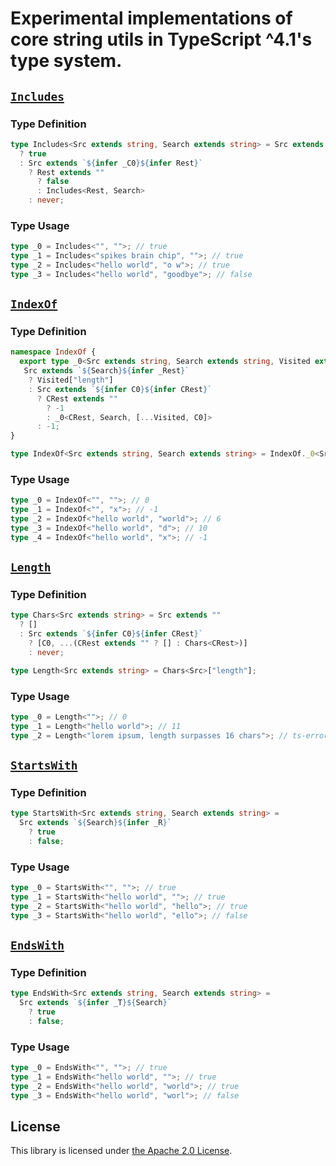 # Experimental implementations of core string utils in TypeScript ^4.1's type system.

## [`Includes`](./length.ts)

### Type Definition

```ts
type Includes<Src extends string, Search extends string> = Src extends `${Search}${infer _Rest}`
  ? true
  : Src extends `${infer _C0}${infer Rest}`
    ? Rest extends ""
      ? false
      : Includes<Rest, Search>
    : never;
```

### Type Usage

```ts
type _0 = Includes<"", "">; // true
type _1 = Includes<"spikes brain chip", "">; // true
type _2 = Includes<"hello world", "o w">; // true
type _3 = Includes<"hello world", "goodbye">; // false

```

## [`IndexOf`](./index-of.ts)

### Type Definition

```ts
namespace IndexOf {
  export type _0<Src extends string, Search extends string, Visited extends string[] = []> =
   Src extends `${Search}${infer _Rest}`
    ? Visited["length"]
    : Src extends `${infer C0}${infer CRest}`
      ? CRest extends ""
        ? -1
        : _0<CRest, Search, [...Visited, C0]>
      : -1;
}

type IndexOf<Src extends string, Search extends string> = IndexOf._0<Src, Search>;
```

### Type Usage

```ts
type _0 = IndexOf<"", "">; // 0
type _1 = IndexOf<"", "x">; // -1
type _2 = IndexOf<"hello world", "world">; // 6
type _3 = IndexOf<"hello world", "d">; // 10
type _4 = IndexOf<"hello world", "x">; // -1
```

## [`Length`](./length.ts)

### Type Definition

```ts
type Chars<Src extends string> = Src extends ""
  ? []
  : Src extends `${infer C0}${infer CRest}`
    ? [C0, ...(CRest extends "" ? [] : Chars<CRest>)]
    : never;

type Length<Src extends string> = Chars<Src>["length"];
```

### Type Usage

```ts
type _0 = Length<"">; // 0
type _1 = Length<"hello world">; // 11
type _2 = Length<"lorem ipsum, length surpasses 16 chars">; // ts-error
```

## [`StartsWith`](./starts-with.ts)

### Type Definition

```ts
type StartsWith<Src extends string, Search extends string> =
  Src extends `${Search}${infer _R}`
    ? true
    : false;
```

### Type Usage

```ts
type _0 = StartsWith<"", "">; // true
type _1 = StartsWith<"hello world", "">; // true
type _2 = StartsWith<"hello world", "hello">; // true
type _3 = StartsWith<"hello world", "ello">; // false
```


## [`EndsWith`](./ends-with.ts)

### Type Definition

```ts
type EndsWith<Src extends string, Search extends string> =
  Src extends `${infer _T}${Search}`
    ? true
    : false;
```

### Type Usage

```ts
type _0 = EndsWith<"", "">; // true
type _1 = EndsWith<"hello world", "">; // true
type _2 = EndsWith<"hello world", "world">; // true
type _3 = EndsWith<"hello world", "worl">; // false
```

## License

This library is licensed under [the Apache 2.0 License](LICENSE).